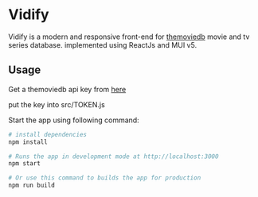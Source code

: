 # Vidify

Vidify is a modern and responsive front-end for [themoviedb](https://www.themoviedb.org/) movie and tv series database. implemented using ReactJs and MUI v5.

## Usage

Get a themoviedb api key from [here](https://developers.themoviedb.org/3/getting-started/introduction)

put the key into src/TOKEN.js

Start the app using following command:

```bash
# install dependencies
npm install

# Runs the app in development mode at http://localhost:3000
npm start

# Or use this command to builds the app for production
npm run build

```
